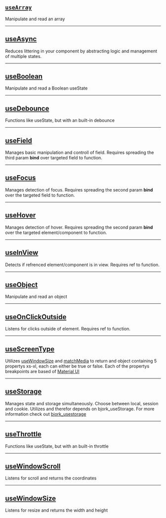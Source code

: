 ## [`useArray`](https://github.com/EmilEinarsen/bjork_react-hookup/blob/main/docs/useArray.md)
Manipulate and read an array

------------------------------------------------------------------------------------------------------------------------

## [useAsync](https://github.com/EmilEinarsen/bjork_react-hookup/blob/main/docs/useAsync.md)
Reduces littering in your component by abstracting logic and management of multiple states.

------------------------------------------------------------------------------------------------------------------------

## [useBoolean](https://github.com/EmilEinarsen/bjork_react-hookup/blob/main/docs/useBoolean.md)
Manipulate and read a Boolean useState

------------------------------------------------------------------------------------------------------------------------

## [useDebounce](https://github.com/EmilEinarsen/bjork_react-hookup/blob/main/docs/useDebounce.md)
Functions like useState, but with an built-in debounce

------------------------------------------------------------------------------------------------------------------------

## [useField](https://github.com/EmilEinarsen/bjork_react-hookup/blob/main/docs/useField.md)
Manages basic manipulation and controll of field. Requires spreading the third param __bind__ over targeted field to function.

------------------------------------------------------------------------------------------------------------------------

## [useFocus](https://github.com/EmilEinarsen/bjork_react-hookup/blob/main/docs/useFocus.md)
Manages detection of focus. Requires spreading the second param __bind__ over the targeted field to function.

------------------------------------------------------------------------------------------------------------------------

## [useHover](https://github.com/EmilEinarsen/bjork_react-hookup/blob/main/docs/useHover.md)
Manages detection of hover. Requires spreading the second param __bind__ over the targeted element/component to function.

------------------------------------------------------------------------------------------------------------------------

## [useInView](https://github.com/EmilEinarsen/bjork_react-hookup/blob/main/docs/useInView.md)
Detects if refrenced element/component is in view. Requires ref to function.

------------------------------------------------------------------------------------------------------------------------

## [useObject](https://github.com/EmilEinarsen/bjork_react-hookup/blob/main/docs/useObject.md)
Manipulate and read an object

------------------------------------------------------------------------------------------------------------------------

## [useOnClickOutside](https://github.com/EmilEinarsen/bjork_react-hookup/blob/main/docs/useOnClickOutside.md)
Listens for clicks outside of element. Requires ref to function.

------------------------------------------------------------------------------------------------------------------------

## [useScreenType](https://github.com/EmilEinarsen/bjork_react-hookup/blob/main/docs/useScreenType.md)
Utilizes [useWindowSize](https://github.com/EmilEinarsen/bjork_react-hookup/blob/main/docs/useWindowSize.md) and [matchMedia](https://developer.mozilla.org/en-US/docs/Web/API/Window/matchMedia) to return and object containing 5 propertys xs-xl, each can either be true or false. Each of the propertys breakpoints are based of [Material UI](https://material-ui.com/customization/breakpoints/)

------------------------------------------------------------------------------------------------------------------------

## [useStorage](https://github.com/EmilEinarsen/bjork_react-hookup/blob/main/docs/useStorage.md)
Manages state and storage simultaneously. Choose between local, session and cookie. 
Utilizes and therefor depends on bjork_useStorage. For more information check out [bjork_usestorage](https://github.com/EmilEinarsen/bjork_usestorage)

------------------------------------------------------------------------------------------------------------------------

## [useThrottle](https://github.com/EmilEinarsen/bjork_react-hookup/blob/main/docs/useThrottle.md)
Functions like useState, but with an built-in throttle

------------------------------------------------------------------------------------------------------------------------

## [useWindowScroll](https://github.com/EmilEinarsen/bjork_react-hookup/blob/main/docs/useWindowScroll.md)
Listens for scroll and returns the coordinates

------------------------------------------------------------------------------------------------------------------------

## [useWindowSize](https://github.com/EmilEinarsen/bjork_react-hookup/blob/main/docs/useWindowSize.md)
Listens for resize and returns the width and height
